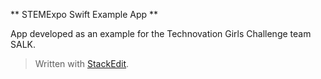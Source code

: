 ﻿** STEMExpo Swift Example App **

App developed as an example for the Technovation Girls Challenge team SALK.

> Written with [StackEdit](https://stackedit.io/).